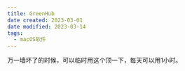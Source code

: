```yaml
---
title: GreenHub
date created: 2023-03-01
date modified: 2023-03-14
tags:
  - macOS软件
---
```


万一墙坏了的时候，可以临时用这个顶一下，每天可以用1小时。
